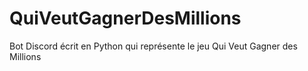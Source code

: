 # QuiVeutGagnerDesMillions
Bot Discord écrit en Python qui représente le jeu Qui Veut Gagner des Millions
